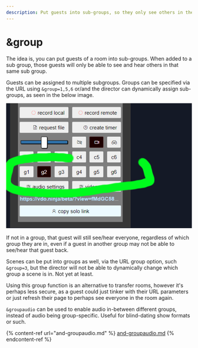 ```yaml
---
description: Put guests into sub-groups, so they only see others in the same group
---
```


# \&group

The idea is, you can put guests of a room into sub-groups. When added to a sub group, those guests will only be able to see and hear others in that same sub group.&#x20;

Guests can be assigned to multiple subgroups. Groups can be specified via the URL using `&group=1,5,6` or/and the director can dynamically assign sub-groups, as seen in the below image.&#x20;

![](<../.gitbook/assets/image (126) (1) (1).png>)

If not in a group, that guest will still see/hear everyone, regardless of which group they are in, even if a guest in another group may not be able to see/hear that guest back.&#x20;

Scenes can be put into groups as well, via the URL group option, such `&group=3`, but the director will not be able to dynamically change which group a scene is in. Not yet at least.&#x20;

Using this group function is an alternative to transfer rooms, however it's perhaps less secure, as a guest could just tinker with their URL parameters or just refresh their page to perhaps see everyone in the room again.

`&groupaudio` can be used to enable audio in-between different groups, instead of audio being group-specific. Useful for blind-dating show formats or such.

{% content-ref url="and-groupaudio.md" %}
[and-groupaudio.md](and-groupaudio.md)
{% endcontent-ref %}
